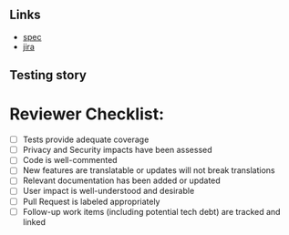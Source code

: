 <!--
  Your description goes here: A summary of the change, including any relevant motivation and context.

  If relevant, include a description both of the existing behavior and of the new behavior.
-->

<!--
  Other aspects to consider. uncomment and add detail for any that seem necessary:
-->

<!-- ### Background -->
<!-- ### Privacy -->
<!--
1.	Does the Project involve the collection, use or sharing of new Personal Data?

2.	Does the Project involve a new or changed use or sharing of existing Personal Data?
-->
<!-- ### Security -->
<!--
Link to Jira Task where sensitive security issues are discussed privately.
-->
<!-- ### Caching -->
<!-- ### Deployment strategy -->
<!-- ### Future work -->

## Links

<!--
  Any relevant links to external resources; ie, specification documents, jira
  items, related PRs, honeybadger errors, etc
-->

- [spec]()
- [jira]()

## Testing story

<!--
  Does your change include appropriate tests?

  If so, please describe how the tests included in this PR are sufficient

  If not, please explain why this change does not need to be tested.
-->

# Reviewer Checklist:

- [ ] Tests provide adequate coverage
- [ ] Privacy and Security impacts have been assessed
- [ ] Code is well-commented
- [ ] New features are translatable or updates will not break translations
- [ ] Relevant documentation has been added or updated
- [ ] User impact is well-understood and desirable
- [ ] Pull Request is labeled appropriately
- [ ] Follow-up work items (including potential tech debt) are tracked and linked
